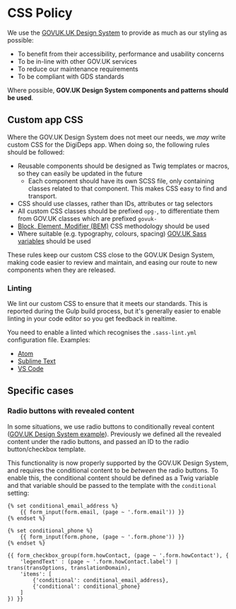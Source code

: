 # CSS Policy

We use the [GOVUK.UK Design System][govuk-ds] to provide as much as our styling as possible:

- To benefit from their accessibility, performance and usability concerns
- To be in-line with other GOV.UK services
- To reduce our maintenance requirements
- To be compliant with GDS standards

Where possible, **GOV.UK Design System components and patterns should be used**.

## Custom app CSS

Where the GOV.UK Design System does not meet our needs, we _may_ write custom CSS for the DigiDeps app. When doing so, the following rules should be followed:

- Reusable components should be designed as Twig templates or macros, so they can easily be updated in the future
  - Each component should have its own SCSS file, only containing classes related to that component. This makes CSS easy to find and transport.
- CSS should use classes, rather than IDs, attributes or tag selectors
- All custom CSS classes should be prefixed `opg-`, to differentiate them from GOV.UK classes which are prefixed `govuk-`
- [Block, Element, Modifier (BEM)][bem] CSS methodology should be used
- Where suitable (e.g. typography, colours, spacing) [GOV.UK Sass variables][govuk-ds-variables] should be used

These rules keep our custom CSS close to the GOV.UK Design System, making code easier to review and maintain, and easing our route to new components when they are released.

### Linting

We lint our custom CSS to ensure that it meets our standards. This is reported during the Gulp build process, but it's generally easier to enable linting in your code editor so you get feedback in realtime.

You need to enable a linted which recognises the `.sass-lint.yml` configuration file. Examples:

- [Atom][atom-linter]
- [Sublime Text][sublime-text-linter]
- [VS Code][vs-code-linter]

## Specific cases

### Radio buttons with revealed content

In some situations, we use radio buttons to conditionally reveal content ([GOV.UK Design System example][conditional-radios]). Previously we defined all the revealed content under the radio buttons, and passed an ID to the radio button/checkbox template.

This functionality is now properly supported by the GOV.UK Design System, and requires the conditional content to be _between_ the radio buttons. To enable this, the conditional content should be defined as a Twig variable and that variable should be passed to the template with the `conditional` setting:

```twig
{% set conditional_email_address %}
    {{ form_input(form.email, (page ~ '.form.email')) }}
{% endset %}

{% set conditional_phone %}
    {{ form_input(form.phone, (page ~ '.form.phone')) }}
{% endset %}

{{ form_checkbox_group(form.howContact, (page ~ '.form.howContact'), {
    'legendText' : (page ~ '.form.howContact.label') | trans(transOptions, translationDomain),
    'items': [
        {'conditional': conditional_email_address},
        {'conditional': conditional_phone}
    ]
}) }}
```

[govuk-ds]: https://design-system.service.gov.uk/
[govuk-ds-variables]: https://github.com/alphagov/govuk-frontend/tree/master/src/settings
[bem]: https://css-tricks.com/bem-101/
[conditional-radios]: https://design-system.service.gov.uk/components/radios/#conditionally-revealing-content
[atom-linter]: https://atom.io/packages/linter-sass-lint
[sublime-text-linter]: https://packagecontrol.io/packages/SublimeLinter-contrib-sass-lint
[vs-code-linter]: https://marketplace.visualstudio.com/items?itemName=glen-84.sass-lint
